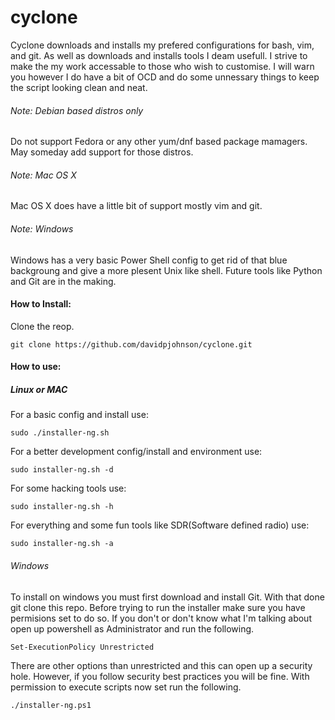 # cyclone

Cyclone downloads and installs my prefered configurations for bash, vim, and git. 
As well as downloads and installs tools I deam usefull. I strive to make the my 
work accessable to those who wish to customise. I will warn you however I do have
a bit of OCD and do some unnessary things to keep the script looking clean and neat.

###### Note: Debian based distros only
Do not support Fedora or any other yum/dnf based package mamagers. May someday add 
support for those distros.

###### Note: Mac OS X 
Mac OS X does have a little bit of support mostly vim and git. 

###### Note: Windows
Windows has a very basic Power Shell config to get rid of that blue backgroung and
give a more plesent Unix like shell. Future tools like Python and Git are in the
making.


#### How to Install:

Clone the reop.

`git clone https://github.com/davidpjohnson/cyclone.git`

#### How to use:

##### Linux or MAC
For a basic config and install use:

`sudo ./installer-ng.sh`

For a better development config/install and environment use:

`sudo installer-ng.sh -d`

For some hacking tools use:

`sudo installer-ng.sh -h`

For everything and some fun tools like SDR(Software defined radio) use:

`sudo installer-ng.sh -a`

###### Windows

To install on windows you must first download and install Git. With that done
git clone this repo. Before trying to run the installer make sure you have 
permisions set to do so. If you don't or don't know what I'm talking about
open up powershell as Administrator and run the following.

`Set-ExecutionPolicy Unrestricted`

There are other options than unrestricted and this can open up a security hole.
However, if you follow security best practices you will be fine. With permission
to execute scripts now set run the following.

`./installer-ng.ps1`


